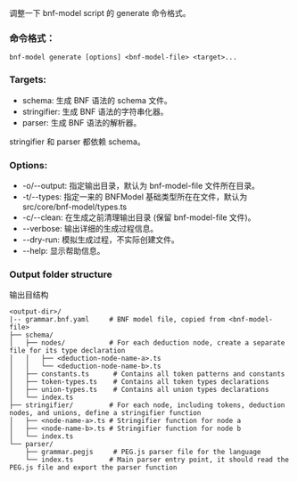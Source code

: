 调整一下 bnf-model script 的 generate 命令格式。

### 命令格式：
```
bnf-model generate [options] <bnf-model-file> <target>...
```

### Targets:
* schema: 生成 BNF 语法的 schema 文件。
* stringifier: 生成 BNF 语法的字符串化器。
* parser: 生成 BNF 语法的解析器。

stringifier 和 parser 都依赖 schema。

### Options:
* -o/--output: 指定输出目录，默认为 bnf-model-file 文件所在目录。
* -t/--types: 指定一来的 BNFModel 基础类型所在在文件，默认为 src/core/bnf-model/types.ts
* -c/--clean: 在生成之前清理输出目录 (保留 bnf-model-file 文件)。
* --verbose: 输出详细的生成过程信息。
* --dry-run: 模拟生成过程，不实际创建文件。
* --help: 显示帮助信息。

### Output folder structure
输出目结构
```
<output-dir>/
|-- grammar.bnf.yaml     # BNF model file, copied from <bnf-model-file>
├── schema/
│   ├── nodes/           # For each deduction node, create a separate file for its type declaration
│   │   ├── <deduction-node-name-a>.ts
│   │   └── <deduction-node-name-b>.ts
│   ├── constants.ts      # Contains all token patterns and constants
│   ├── token-types.ts    # Contains all token types declarations
│   ├── union-types.ts    # Contains all union types declarations
│   └── index.ts
├── stringifier/         # For each node, including tokens, deduction nodes, and unions, define a stringifier function
│   ├── <node-name-a>.ts # Stringifier function for node a
│   ├── <node-name-b>.ts # Stringifier function for node b
│   └── index.ts
└── parser/
    ├── grammar.pegjs     # PEG.js parser file for the language
    └── index.ts         # Main parser entry point, it should read the PEG.js file and export the parser function
```
